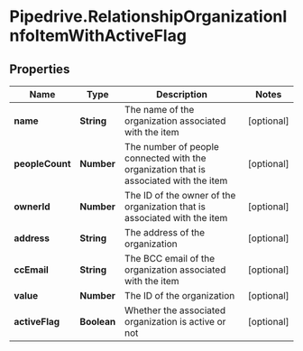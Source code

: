 # Pipedrive.RelationshipOrganizationInfoItemWithActiveFlag

## Properties

Name | Type | Description | Notes
------------ | ------------- | ------------- | -------------
**name** | **String** | The name of the organization associated with the item | [optional] 
**peopleCount** | **Number** | The number of people connected with the organization that is associated with the item | [optional] 
**ownerId** | **Number** | The ID of the owner of the organization that is associated with the item | [optional] 
**address** | **String** | The address of the organization | [optional] 
**ccEmail** | **String** | The BCC email of the organization associated with the item | [optional] 
**value** | **Number** | The ID of the organization | [optional] 
**activeFlag** | **Boolean** | Whether the associated organization is active or not | [optional] 


